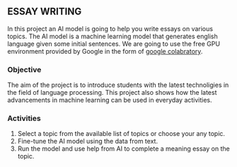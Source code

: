 ## ESSAY WRITING

In this project an AI model is going to help you write essays on various topics. The AI model is a machine learning model that generates english language given some initial sentences. We are going to use the free GPU environment provided by Google in the form of [google colabratory](colab.research.google.com).

### Objective

The aim of the project is to introduce students with the latest technoligies in the field of language processing. This project also shows how the latest advancements in machine learning can be used in everyday activities. 

### Activities

1. Select a topic from the available list of topics or choose your any topic.
2. Fine-tune the AI model using the data from text.
3. Run the model and use help from AI to complete a meaning essay on the topic.
